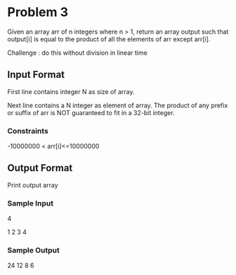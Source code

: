 # Problem 3

Given an array arr of n integers where n > 1, return an array output such that output[i] is equal to the product of all the elements of arr except arr[i].

Challenge : do this without division in linear time

## Input Format

First line contains integer N as size of array.

Next line contains a N integer as element of array. The product of any prefix or suffix of arr is NOT guaranteed to fit in a 32-bit integer.

### Constraints

-10000000 < arr[i]<=10000000

## Output Format

Print output array

### Sample Input

4

1 2 3 4

### Sample Output

24 12 8 6 
